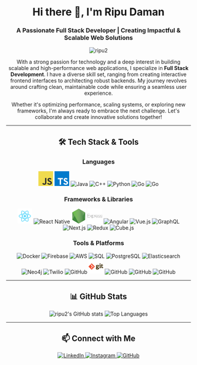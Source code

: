 <!-- Header -->
<h1 align="center">Hi there 👋, I'm Ripu Daman</h1>
<h3 align="center">A Passionate Full Stack Developer | Creating Impactful & Scalable Web Solutions</h3>

<p align="center">
  <img src="https://komarev.com/ghpvc/?username=ripu2&label=Profile%20views&color=blue&style=flat-square" alt="ripu2" />
</p>

<!-- Introduction -->
<p align="center">
  With a strong passion for technology and a deep interest in building scalable and high-performance web applications, I specialize in <strong>Full Stack Development</strong>. I have a diverse skill set, ranging from creating interactive frontend interfaces to architecting robust backends. My journey revolves around crafting clean, maintainable code while ensuring a seamless user experience.
</p>

<p align="center">
  Whether it's optimizing performance, scaling systems, or exploring new frameworks, I'm always ready to embrace the next challenge. Let's collaborate and create innovative solutions together!
</p>

---

<!-- Technologies & Tools -->
<h2 align="center">🛠 Tech Stack & Tools</h2>

<!-- Languages Section -->
<h3 align="center">Languages</h3>
<p align="center">
  <img src="https://raw.githubusercontent.com/github/explore/80688e429a7d4ef2fca1e82350fe8e3517d3494d/topics/javascript/javascript.png" alt="JavaScript" width="40" height="40"/>
  <img src="https://raw.githubusercontent.com/github/explore/80688e429a7d4ef2fca1e82350fe8e3517d3494d/topics/typescript/typescript.png" alt="TypeScript" width="40" height="40"/>
  <img src="https://cdn.worldvectorlogo.com/logos/java.svg" alt="Java" width="40" height="40"/>
  <img src="https://cdn.worldvectorlogo.com/logos/c.svg" alt="C++" width="40" height="40"/>
  <img src="https://cdn.worldvectorlogo.com/logos/python-5.svg" alt="Python" width="40" height="40"/>
  <img src="https://cdn.worldvectorlogo.com/logos/go-logo-1.svg" alt="Go" width="40" height="40"/>
<img src="https://cdn.worldvectorlogo.com/logos/solidity.svg" alt="Go" width="40" height="40"/>
</p>

<!-- Frameworks Section -->
<h3 align="center">Frameworks & Libraries</h3>
<p align="center">
  <img src="https://raw.githubusercontent.com/github/explore/80688e429a7d4ef2fca1e82350fe8e3517d3494d/topics/react/react.png" alt="React" width="40" height="40"/>
  <img src="https://cdn.worldvectorlogo.com/logos/react-native-1.svg" alt="React Native" width="40" height="40"/>
  <img src="https://raw.githubusercontent.com/github/explore/80688e429a7d4ef2fca1e82350fe8e3517d3494d/topics/nodejs/nodejs.png" alt="Node.js" width="40" height="40"/>
  <img src="https://raw.githubusercontent.com/github/explore/80688e429a7d4ef2fca1e82350fe8e3517d3494d/topics/express/express.png" alt="Express.js" width="40" height="40"/>
  <img src="https://angular.io/assets/images/logos/angular/angular.png" alt="Angular" width="40" height="40"/>
  <img src="https://miro.medium.com/max/800/1*Pk2mZo1cBqfVqQi-mtAkuA.png" alt="Vue.js" width="40" height="40"/>
  <img src="https://cdn.worldvectorlogo.com/logos/graphql-logo-2.svg" alt="GraphQL" width="40" height="40"/>
  <img src="https://cdn.worldvectorlogo.com/logos/next-js.svg" alt="Next.js" width="40" height="40"/>
  <img src="https://raw.githubusercontent.com/reduxjs/redux/master/logo/logo.png" alt="Redux" width="40" height="40"/>
  <img src="https://avatars.githubusercontent.com/u/40409100?s=200&v=4" alt="Cube.js" width="40" height="40"/>
</p>

<!-- Tools Section -->
<h3 align="center">Tools & Platforms</h3>
<p align="center">
  <img src="https://cdn.worldvectorlogo.com/logos/docker.svg" alt="Docker" width="40" height="40"/>
  <img src="https://cdn.worldvectorlogo.com/logos/firebase-1.svg" alt="Firebase" width="40" height="40"/>
  <img src="https://cdn.worldvectorlogo.com/logos/aws-logo.svg" alt="AWS" width="40" height="40"/>
  <img src="https://cdn.worldvectorlogo.com/logos/mysql-3.svg" alt="SQL" width="40" height="40"/>
  <img src="https://cdn.worldvectorlogo.com/logos/postgresql.svg" alt="PostgreSQL" width="40" height="40"/>
  <img src="https://cdn.worldvectorlogo.com/logos/elasticsearch.svg" alt="Elasticsearch" width="60" height="40"/>
  <img src="https://cdn.worldvectorlogo.com/logos/neo4j.svg" alt="Neo4j" width="40" height="40"/>
  <img src="https://cdn.worldvectorlogo.com/logos/twilio.svg" alt="Twilio" width="40" height="40"/>
  <img src="https://cdn.worldvectorlogo.com/logos/github-icon-2.svg" alt="GitHub" width="40" height="40"/>
  <img src="https://raw.githubusercontent.com/github/explore/80688e429a7d4ef2fca1e82350fe8e3517d3494d/topics/git/git.png" alt="Git" width="40" height="40"/>
    <img src="https://cdn.worldvectorlogo.com/logos/prisma-2.svg" alt="GitHub" width="40" height="40"/>
    <img src="https://cdn.worldvectorlogo.com/logos/elastic-kibana.svg" alt="GitHub" width="40" height="40"/>
    <img src="https://cdn.worldvectorlogo.com/logos/jira-1.svg" alt="GitHub" width="40" height="40"/>
</p>

---

<!-- GitHub Stats -->
<h2 align="center">📊 GitHub Stats</h2>

<p align="center">
  <img src="https://github-readme-stats.vercel.app/api?username=ripu2&show_icons=true&theme=radical&hide=issues&count_private=true" alt="ripu2's GitHub stats"/>
  <img src="https://github-readme-stats.vercel.app/api/top-langs/?username=ripu2&layout=compact&theme=radical&hide=html,css,jupyter%20notebook" alt="Top Languages"/>
</p>

---

<!-- Connect with Me -->
<h2 align="center">📫 Connect with Me</h2>

<p align="center">
  <a href="https://www.linkedin.com/in/ripu-daman-88a609159/" target="_blank">
    <img src="https://img.shields.io/badge/LinkedIn-%230077B5.svg?style=for-the-badge&logo=linkedin&logoColor=white" alt="LinkedIn"/>
  </a>
  <a href="https://www.instagram.com/whoRipu/" target="_blank">
    <img src="https://img.shields.io/badge/Instagram-%23E4405F.svg?style=for-the-badge&logo=instagram&logoColor=white" alt="Instagram"/>
  </a>
  <a href="https://github.com/ripu2" target="_blank">
    <img src="https://img.shields.io/badge/GitHub-%23181717.svg?style=for-the-badge&logo=github&logoColor=white" alt="GitHub"/>
  </a>
</p>
